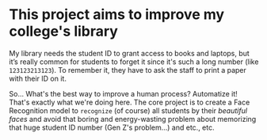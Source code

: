 # This project aims to improve my college's library

My library needs the student ID to grant access to books and laptops, but it’s really common for students to forget it since it's such a long number (like `123123213123`). To remember it, they have to ask the staff to print a paper with their ID on it.

So... What's the best way to improve a human process? Automatize it! That's exactly what we're doing here. The core project is to create a Face Recognition model to `recognize` (of course) all students by their _beautiful faces_ and avoid that boring and energy-wasting problem about memorizing that huge student ID number (Gen Z's problem...) and etc., etc.

